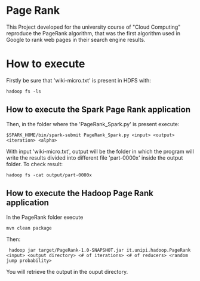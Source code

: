 # Page Rank

This Project developed for the university course of "Cloud Computing" reproduce the PageRank algorithm, that was the first algorithm used in Google to rank web pages in their search engine results.



# How to execute

Firstly be sure that 'wiki-micro.txt' is present in HDFS with:
```
hadoop fs -ls
```

## How to execute the Spark Page Rank application

Then, in the folder where the 'PageRank_Spark.py' is present execute:
```
$SPARK_HOME/bin/spark-submit PageRank_Spark.py <input> <output> <iteration> <alpha>
```
With input 'wiki-micro.txt', output will be the folder in which the program will write the results 
divided into different file 'part-0000x' inside the output folder. To check result:
```
hadoop fs -cat output/part-0000x 
```

## How to execute the Hadoop Page Rank application

In the PageRank folder execute

```
mvn clean package
```

Then:
```
 hadoop jar target/PageRank-1.0-SNAPSHOT.jar it.unipi.hadoop.PageRank <input> <output directory> <# of iterations> <# of reducers> <random jump probability>
```
You will retrieve the output in the ouput directory.
